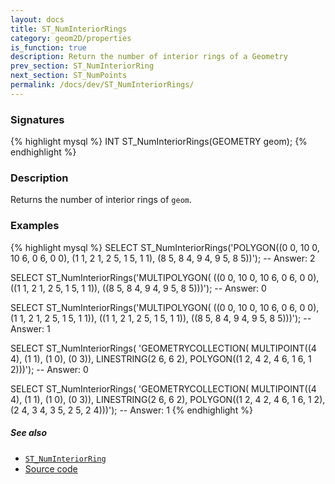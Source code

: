 ```yaml
---
layout: docs
title: ST_NumInteriorRings
category: geom2D/properties
is_function: true
description: Return the number of interior rings of a Geometry
prev_section: ST_NumInteriorRing
next_section: ST_NumPoints
permalink: /docs/dev/ST_NumInteriorRings/
---
```


### Signatures

{% highlight mysql %}
INT ST_NumInteriorRings(GEOMETRY geom);
{% endhighlight %}

### Description

Returns the number of interior rings of `geom`.

<!-- This function does not seem to be SFS. Is it SQL-MM? -->

### Examples

{% highlight mysql %}
SELECT ST_NumInteriorRings('POLYGON((0 0, 10 0, 10 6, 0 6, 0 0),
                                    (1 1, 2 1, 2 5, 1 5, 1 1),
                                    (8 5, 8 4, 9 4, 9 5, 8 5))');
-- Answer: 2

SELECT ST_NumInteriorRings('MULTIPOLYGON(
                                ((0 0, 10 0, 10 6, 0 6, 0 0),
                                ((1 1, 2 1, 2 5, 1 5, 1 1)),
                                ((8 5, 8 4, 9 4, 9 5, 8 5)))');
-- Answer: 0

SELECT ST_NumInteriorRings('MULTIPOLYGON(
                                ((0 0, 10 0, 10 6, 0 6, 0 0),
                                 (1 1, 2 1, 2 5, 1 5, 1 1)),
                                ((1 1, 2 1, 2 5, 1 5, 1 1)),
                                ((8 5, 8 4, 9 4, 9 5, 8 5)))');
-- Answer: 1

SELECT ST_NumInteriorRings(
     'GEOMETRYCOLLECTION(
        MULTIPOINT((4 4), (1 1), (1 0), (0 3)),
        LINESTRING(2 6, 6 2),
        POLYGON((1 2, 4 2, 4 6, 1 6, 1 2)))');
-- Answer: 0

SELECT ST_NumInteriorRings(
     'GEOMETRYCOLLECTION(
        MULTIPOINT((4 4), (1 1), (1 0), (0 3)),
        LINESTRING(2 6, 6 2),
        POLYGON((1 2, 4 2, 4 6, 1 6, 1 2),
                (2 4, 3 4, 3 5, 2 5, 2 4)))');
-- Answer: 1
{% endhighlight %}

##### See also

* [`ST_NumInteriorRing`](../ST_NumInteriorRing)
* <a href="https://github.com/orbisgis/h2gis/blob/master/h2spatial/src/main/java/org/h2gis/h2spatial/internal/function/spatial/properties/ST_NumInteriorRings.java" target="_blank">Source code</a>
